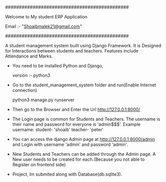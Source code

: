 #############################################

Welcome to My student ERP Application

Email :- "Shoaibmalek21@gmail.com"

#############################################

A student management system built using Django Framework. It is Designed for Interactions between students and teachers. Features include Attendance and Marks.

- You need to be installed Python and Django,

	version :- python3


- Go to the student_management_system folder and run(Enable Internet connection)

	python3 manage.py runserver


- Then go to the Browser and Enter the Url http://127.0.0.1:8000/

- The Login page is common for Students and Teachers. The username is their name and 
  password for everyone is 'admin$$$'. Example username: student- 'shoaib' teacher- 'peter'

- You can access the django Admin page at http://127.0.0.1:8000/admin and Login with 
  username 'admin' and password 'admin'.

- New Students and Teachers can be added through the Admin page. A New user needs to be
  created for each.(Because you not able to Register on frontend side)

- Project, Im submited along with Database(db.sqlite3). 










